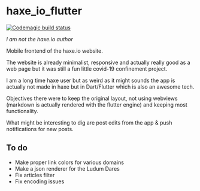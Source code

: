 # haxe_io_flutter

[![Codemagic build status](https://api.codemagic.io/apps/5ea9549376654b14d215008b/5ea9549376654b14d215008a/status_badge.svg)](https://codemagic.io/apps/5ea9549376654b14d215008b/5ea9549376654b14d215008a/latest_build)

_I am not the haxe.io author_

Mobile frontend of the haxe.io website.

The website is already minimalist, responsive and actually really good as a web page but it was still a fun little covid-19 confinement project.

I am a long time haxe user but as weird as it might sounds the app is actually not made in haxe but in Dart/Flutter which is also an awesome tech.

Objectives there were to keep the original layout, not using webviews (markdown is actually rendered with the flutter engine) and keeping most functionality.

What might be interesting to dig are post edits from the app & push notifications for new posts.

## To do

* Make proper link colors for various domains
* Make a json renderer for the Ludum Dares
* Fix articles filter
* Fix encoding issues